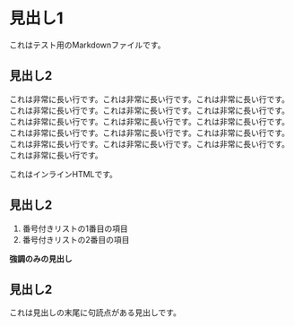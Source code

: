 # 見出し1

これはテスト用のMarkdownファイルです。

## 見出し2

これは非常に長い行です。これは非常に長い行です。これは非常に長い行です。これは非常に長い行です。これは非常に長い行です。これは非常に長い行です。これは非常に長い行です。これは非常に長い行です。これは非常に長い行です。これは非常に長い行です。これは非常に長い行です。これは非常に長い行です。これは非常に長い行です。これは非常に長い行です。これは非常に長い行です。これは非常に長い行です。

<div>
これはインラインHTMLです。
</div>

## 見出し2

1. 番号付きリストの1番目の項目
3. 番号付きリストの2番目の項目

**強調のみの見出し**

## 見出し2

これは見出しの末尾に句読点がある見出しです。
